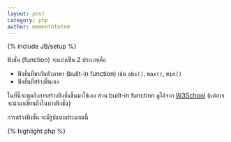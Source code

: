 ```yaml
---
layout: post
category: php
author: mementototem
---
```

{% include JB/setup %}

ฟังชั่น (function) จะแบ่งเป็น 2 ประเภทคือ

- ฟังชั่นที่มากับตัวภาษา (built-in function) เช่น `abs()`, `max()`, `min()`
- ฟังชั่นที่สร้างขึ้นเอง

ในที่นี้จะพูดถึงการสร้างฟังชั่นขึ้นมาใช้เอง ส่วน built-in function ดูได้จาก [W3School](http://www.w3schools.com/php/default.asp) (แต่อาจจะนำมาเขียนถึงในบางฟังชั่น)

การสร้างฟังชั่น จะมีรูปแบบประมาณนี้

{% highlight php %}
<?php

    function function_name($parameter) {
        // code
    }
{% endhighlight %}

ตัวอย่างการสั่งพิมพ์ข้อความโดยไม่มีการส่งค่า และคืนค่า

{% highlight php %}
<?php

    function stand_up() {
        echo 'Please stand up!';
    }

    stand_up();
    // print: Please stand up!
{% endhighlight %}

สำหรับการส่งค่าไปยังฟังชั่น สามารถสั่งได้ 2 แบบคือ

- By Value เป็นส่งค่าของตัวแปรไปให้ ซึ่งค่าที่ถูกแก้ไขในฟังชั่นจะไม่ทำให้ค่าของตัวแปรที่ส่งเปลี่ยนแปลงไป
- By Reference เป็นส่งตำแหน่งอ้างอิงของตัวแปรไปให้ ซึ่งทำให้ค่าของตัวแปรที่ส่งเปลี่ยนแปลงไป การส่งค่าแบบ by reference จะใช้ & นำหน้าชื่อตัวแปร

{% highlight php %}
<?php

    // By value function
    function double($num) {
        echo 'Double value of ' . $num . ' is ';
        $num = $num * 2;
        echo $num;
    }
    // By reference function
    function half(&$num) {
        echo 'Half value of ' . $num . ' is ';
        $num = $num / 2;
        echo $num;
    }

    $x = 50;

    double($x);
    // print: Double value of 50 is 100
    echo $x;
    // print: 50

    half($x);
    // print: Half value of 50 is 25
    echo $x;
    // print: 25
{% endhighlight %}

นอกจากนี้ยังกำหนดค่าโดยปริยาย (default) ให้กับพารามิเตอร์ของฟังชั่นได้โดยใช้ `=` ส่วนมากมักจะใส่ตัวแปรที่มีค่าโดยปริยายไว้หลังสุด

{% highlight php %}
<?php

    function vat_include($prize, $vat = 7) {
        $total = $prize + (($prize * $vat) / 100);
        echo 'Payment: ' . $total;
    }

    // use default vat = 7%
    vat_include(200);
    // print: Payment: 214

    // use custom vat = 10%
    vat_include(1000, 10);
    //print: Payment: 1100
{% endhighlight %}

การคืนค่าจากฟังชั่น ใช้ `return`

{% highlight php %}
<?php

    function power_up($num) {
        return $num * $num;
    }

    $pow = power_up(20);
    // $pow = 400
{% endhighlight %}

`return` จะถือว่าเป็นการจบการทำงานของฟังชั่นนั้น เมื่อเจอ `return` โค้ดที่อยู่หลัง `return` จะไม่ถูกเรียกใช้งาน จึงสามารถนำไปประยุกต์ให้หยุดการทำงานของฟังชั่นเมื่อพบข้อผิดพลาดได้

{% highlight php %}
<?php

    function divide_func($base, $divider) {
        if (0 == $divide) {
            echo 'Cannot divide by zero';
            return;
        }
        $result = $base / $divider;
        echo 'Result is ' . $result;
    }
{% endhighlight %}

ใช้ฟังชั่นเมื่อไหร่? ใช้เมื่อรู้สึกว่า จะต้องเขียนชุดคำสั่งเดิม ๆ มากกว่า 1 ครั้ง จำไว้ว่า **โปรแกรมเมอร์นั้นขี้เกียจ** เราจะไม่เขียนชุดคำสั่งเดิม ๆ ซ้ำเป็นครั้งที่ 2 (ที่จริง เพื่อให้แก้ไขจัดการง่าย ถ้าหากโค้ดมีบั๊ก แก้ที่เดียวจบ)
